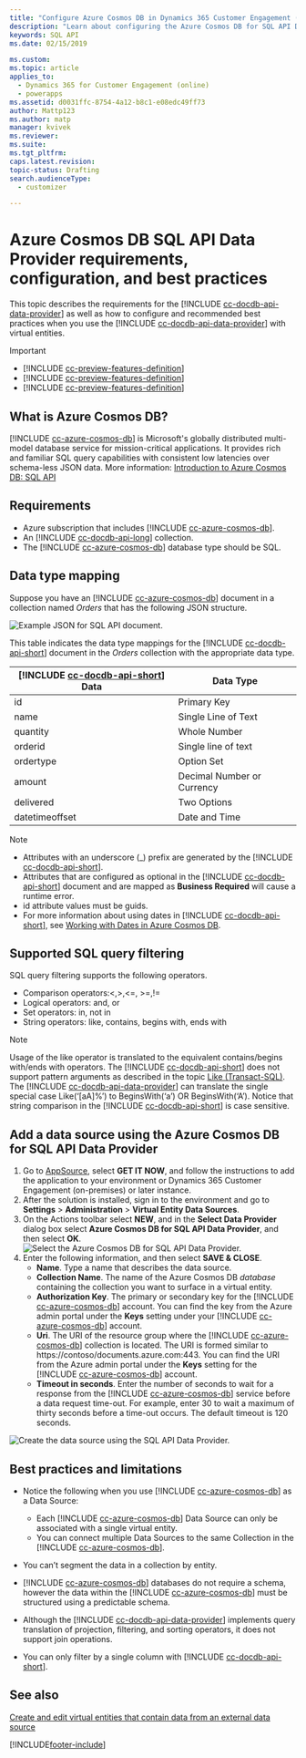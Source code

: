 ```yaml
---
title: "Configure Azure Cosmos DB in Dynamics 365 Customer Engagement (on-premises)"
description: "Learn about configuring the Azure Cosmos DB for SQL API Data Provider to use with virtual entities, as well as best practices and limitations."
keywords: SQL API
ms.date: 02/15/2019

ms.custom: 
ms.topic: article
applies_to: 
  - Dynamics 365 for Customer Engagement (online)
  - powerapps
ms.assetid: d0031ffc-8754-4a12-b8c1-e08edc49ff73
author: Mattp123
ms.author: matp
manager: kvivek
ms.reviewer: 
ms.suite: 
ms.tgt_pltfrm: 
caps.latest.revision: 
topic-status: Drafting
search.audienceType: 
  - customizer

---
```


# Azure Cosmos DB SQL API Data Provider requirements, configuration, and best practices



This topic describes the requirements for the [!INCLUDE [cc-docdb-api-data-provider](../includes/cc-docdb-api-data-provider.md)] as well as how to configure and recommended best practices when you use the [!INCLUDE [cc-docdb-api-data-provider](../includes/cc-docdb-api-data-provider.md)] with virtual entities. 

> [!IMPORTANT]
> - [!INCLUDE [cc-preview-features-definition](../includes/cc-preview-features-definition.md)]
> - [!INCLUDE [cc-preview-features-definition](../includes/cc-preview-features-expect-changes.md)]
> - [!INCLUDE [cc-preview-features-definition](../includes/cc-preview-features-no-ms-support.md)]


## What is Azure Cosmos DB?

[!INCLUDE [cc-azure-cosmos-db](../includes/cc-azure-cosmos-db.md)] is Microsoft's globally distributed multi-model database service for mission-critical applications. It provides rich and familiar SQL query capabilities with consistent low latencies over schema-less JSON data. More information: [Introduction to Azure Cosmos DB: SQL API](/azure/cosmos-db/sql-api-introduction)

## Requirements

- Azure subscription that includes [!INCLUDE [cc-azure-cosmos-db](../includes/cc-azure-cosmos-db.md)].
- An [!INCLUDE [cc-docdb-api-long](../includes/cc-docdb-api-long.md)] collection.
- The [!INCLUDE [cc-azure-cosmos-db](../includes/cc-azure-cosmos-db.md)] database type should be SQL. 

## Data type mapping

Suppose you have an [!INCLUDE [cc-azure-cosmos-db](../includes/cc-azure-cosmos-db.md)] document in a collection named *Orders* that has the following JSON structure.

![Example JSON for SQL API document.](media/documentdbexample.png)

This table indicates the data type mappings for the [!INCLUDE [cc-docdb-api-short](../includes/cc-docdb-api-short.md)] document in the *Orders* collection with the appropriate data type.


| [!INCLUDE [cc-docdb-api-short](../includes/cc-docdb-api-short.md)] Data | Data Type |
|-------------------------------------------------------------------------|------------------------------------------------------------------|
|                                   id                                    |                           Primary Key                            |
|                                  name                                   |                       Single Line of Text                        |
|                                quantity                                 |                           Whole Number                           |
|                                 orderid                                 |                       Single line of text                        |
|                                ordertype                                |                            Option Set                            |
|                                 amount                                  |                    Decimal Number or Currency                    |
|                                delivered                                |                           Two Options                            |
|                             datetimeoffset                              |                          Date and Time                           |

> [!NOTE]
> - Attributes with an underscore (_) prefix are generated by the [!INCLUDE [cc-docdb-api-short](../includes/cc-docdb-api-short.md)].
> - Attributes that are configured as optional in the [!INCLUDE [cc-docdb-api-short](../includes/cc-docdb-api-short.md)] document and are mapped as **Business Required** will cause a runtime error.
> - id attribute values must be guids.
> - For more information about using dates in [!INCLUDE [cc-docdb-api-short](../includes/cc-docdb-api-short.md)], see [Working with Dates in Azure Cosmos DB](https://azure.microsoft.com/blog/working-with-dates-in-azure-documentdb-4/).

## Supported SQL query filtering

SQL query filtering supports the following operators. 

- Comparison operators:<,>,<=, >=,!=
- Logical operators: and, or 
- Set operators: in, not in
- String operators: like, contains, begins with, ends with

> [!NOTE]
> Usage of the like operator is translated to the equivalent contains/begins with/ends with operators. The  [!INCLUDE [cc-docdb-api-short](../includes/cc-docdb-api-short.md)] does not support pattern arguments as described in the topic [Like (Transact-SQL)](/sql/t-sql/language-elements/like-transact-sql). The [!INCLUDE [cc-docdb-api-data-provider](../includes/cc-docdb-api-data-provider.md)] can translate the single special case Like(‘[aA]%’) to BeginsWith(‘a’) OR BeginsWith(‘A’). Notice that string comparison in the [!INCLUDE [cc-docdb-api-short](../includes/cc-docdb-api-short.md)] is case sensitive.

## Add a data source using the Azure Cosmos DB for SQL API Data Provider

1. Go to [AppSource](https://appsource.microsoft.com/product/dynamics-365/mscrm.documentdb_data_provider?tab=Overview), select **GET IT NOW**, and follow the instructions to add the application to your environment or Dynamics 365 Customer Engagement (on-premises) or later instance.
2. After the solution is installed, sign in to the environment and go to **Settings** > **Administration** > **Virtual Entity Data Sources**.
3. On the Actions toolbar select **NEW**, and in the **Select Data Provider** dialog box select **Azure Cosmos DB for SQL API Data Provider**, and then select **OK**.
   ![Select the Azure Cosmos DB for SQL API Data Provider.](media/createdatasource.png)
4. Enter the following information, and then select **SAVE & CLOSE**.
   - **Name**. Type a name that describes the data source.
   - **Collection Name**. The name of the Azure Cosmos DB *database* containing the collection you want to surface in a virtual entity.  
   - **Authorization Key**. The primary or secondary key for the [!INCLUDE [cc-azure-cosmos-db](../includes/cc-azure-cosmos-db.md)] account. You can find the key from the Azure admin portal under the **Keys** setting under your [!INCLUDE [cc-azure-cosmos-db](../includes/cc-azure-cosmos-db.md)] account.
   - **Uri**. The URI of the resource group where the [!INCLUDE [cc-azure-cosmos-db](../includes/cc-azure-cosmos-db.md)] collection is located. The URI is formed similar to https://contoso/documents.azure.com:443. You can find the URI from the Azure admin portal under the **Keys** setting for the [!INCLUDE [cc-azure-cosmos-db](../includes/cc-azure-cosmos-db.md)] account. 
   - **Timeout in seconds**. Enter the number of seconds to wait for a response from the [!INCLUDE [cc-azure-cosmos-db](../includes/cc-azure-cosmos-db.md)] service before a data request time-out. For example, enter 30 to wait a maximum of thirty seconds before a time-out occurs. The default timeout is 120 seconds.

![Create the data source using the SQL API Data Provider.](media/cosmosdb-datasource.png)

## Best practices and limitations

- Notice the following when you use [!INCLUDE [cc-azure-cosmos-db](../includes/cc-azure-cosmos-db.md)] as a Data Source:
  - Each [!INCLUDE [cc-azure-cosmos-db](../includes/cc-azure-cosmos-db.md)] Data Source can only be associated with a single virtual entity.
  - You can connect multiple Data Sources to the same Collection in the [!INCLUDE [cc-azure-cosmos-db](../includes/cc-azure-cosmos-db.md)].

- You can’t segment the data in a collection by entity.
- [!INCLUDE [cc-azure-cosmos-db](../includes/cc-azure-cosmos-db.md)] databases do not require a schema, however the data within the [!INCLUDE [cc-azure-cosmos-db](../includes/cc-azure-cosmos-db.md)] must be structured using a predictable schema. 
- Although the [!INCLUDE [cc-docdb-api-data-provider](../includes/cc-docdb-api-data-provider.md)] implements query translation of projection, filtering, and sorting operators, it does not support join operations.
- You can only filter by a single column with [!INCLUDE [cc-docdb-api-short](../includes/cc-docdb-api-short.md)].

## See also

[Create and edit virtual entities that contain data from an external data source](create-edit-virtual-entities.md)


[!INCLUDE[footer-include](../../../includes/footer-banner.md)]
